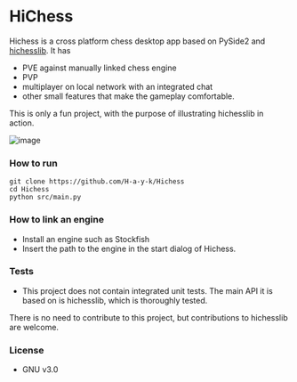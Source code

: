 # HiChess

Hichess is a cross platform chess desktop app based on PySide2 and [hichesslib](https://github.com/H-a-y-k/hichesslib). It has
 - PVE against manually linked chess engine
 - PVP
 - multiplayer on local network with an integrated chat
 - other small features that make the gameplay comfortable.

This is only a fun project, with the purpose of illustrating hichesslib in action. 

![image](https://github.com/H-a-y-k/Hichess/assets/52096477/e1b0a42c-b5c4-410e-abc0-3a0e49870738)

### How to run
```
git clone https://github.com/H-a-y-k/Hichess
cd Hichess
python src/main.py
```

### How to link an engine
 - Install an engine such as Stockfish
 - Insert the path to the engine in the start dialog of Hichess.

### Tests
- This project does not contain integrated unit tests. The main API it is based on is hichesslib, which is thoroughly tested.

There is no need to contribute to this project, but contributions to hichesslib are welcome.

### License
 - GNU v3.0
